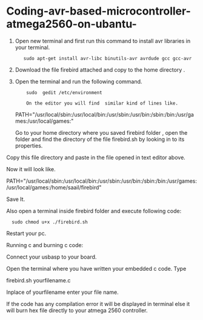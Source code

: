 # Coding-avr-based-microcontroller-atmega2560-on-ubantu-





1) Open new terminal and first run this command to install avr libraries in your terminal.

          sudo apt-get install avr-libc binutils-avr avrdude gcc gcc-avr

2)  Download the file firebird attached and copy to the home directory .

3)  Open the terminal and run the following command.

            sudo  gedit /etc/environment

            On the editor you will find  similar kind of lines like.

       PATH="/usr/local/sbin:/usr/local/bin:/usr/sbin:/usr/bin:/sbin:/bin:/usr/games:/usr/local/games:"

       Go to your home directory where you saved firebird folder , open the folder and find the directory of the file firebird.sh by looking in to its properties.

Copy this file directory and paste in the file opened in text editor above.

Now it will look like.

PATH="/usr/local/sbin:/usr/local/bin:/usr/sbin:/usr/bin:/sbin:/bin:/usr/games:/usr/local/games:/home/saail/firebird"

Save It.

Also open a terminal inside firebird folder and execute following code:

      sudo chmod u+x ./firebird.sh

Restart your pc.



Running c and burning c code:

Connect your usbasp to your board.

Open the terminal where you have written your embedded c code. Type

firebird.sh yourfilename.c       

Inplace of yourfilename enter your file name.

If the code has any compilation error it will be displayed in terminal else it will burn hex file directly to your atmega 2560 controller.


   


       

      
